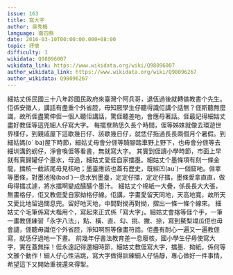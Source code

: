 ```yaml
---
issue: 163
title: 寫大字
author: 吳秀梅
language: 南四縣
date: 2016-03-10T00:00:00.000+08:00
topic: 抒懷
difficulty: 1
wikidata: Q98096007
wikidata_link: https://www.wikidata.org/wiki/Q98096007
author_wikidata_link: https://www.wikidata.org/wiki/Q98096267
author_wikidata: Q98096267
---
```

細姑丈係民國三十八年跈國民政府來臺灣个阿兵哥，退伍過後就轉做教書个先生。佢係安徽人，講話有盡重个外省腔，毋知厥學生仔聽得識佢講个話無？𠊎斯聽無麼識，故所𠊎盡驚伸𠊎一個人聽佢講話，驚𠊎聽差吔，會應毋著話。𠊎最記得細姑丈盡好教𠊎等這兜細人仔寫大字。
每擺尞熱恁久長个時間，𠊎等姊妹就像去環遊世界樣仔，到親戚屋下這歇幾日仔、該歇幾日仔，就恁仔拖過長長兩個月个暑假。到細姑媽(oˊ ba)屋下時節，細姑丈毋會分𠊎等騎腳踏車野上野下，也毋會分𠊎等去細圳溝釣𧊅仔，淨會喚𠊎等看書，無就寫大字。
其實到𠊎讀小學時節，市面上早就有賣歸罐仔个墨水，毋過，細姑丈愛𠊎自家擂墨。細姑丈个墨條項有刻一條金龍，擂核一截該尾毋見核吔；墨臺應該也蓋有歷史，既經凹(auˊ)一個窟吔。𠊎拿等墨條，對墨池撥(badˋ)一息水到墨臺，定定仔擂，定定仔擂，墨條愛拿直直，做毋得擂忒遽，將水擂啊變成醹醹个墨汁。
細姑丈个棉紙一大疊，係長長大大張，無畫格仔，佢又教𠊎愛自家拗格仔線。佢講，字畫愛留天同地，天高地寬，故所天又愛比地留過闊息兜。留好吔天地，中間對拗再對拗，摺出一條一條个線來。
細姑丈个毛筆係寫大楷用个，寫起來正式係「寫大字」。細姑丈會揢等𠊎个手，一筆一畫教𠊎練習「永字八法」，點、橫、直、勾、挑、撇、捺，寫到鰲梨竵瓜佢也毋會譴，𠊎聽毋識佢个外省腔，淨知啊照等像畫符誥。佢盡有耐心一遍又一遍教𠊎寫，就恁仔過吔一下晝。
前幾年仔書法教育差一息廢核，國小學生仔毋使寫大字，實在蓋無採！𠊎永遠記得還細時節，細姑丈教𠊎寫大字，擂墨、拗紙，係何等文雅个動作！細人仔心性活跳，寫大字做得訓練細人仔恬靜，專心做好一件事情，希望這下又開始重視還來得掣。
